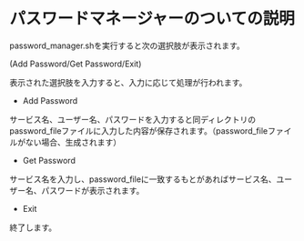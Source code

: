 # パスワードマネージャーのついての説明
password_manager.shを実行すると次の選択肢が表示されます。

(Add Password/Get Password/Exit)

表示された選択肢を入力すると、入力に応じて処理が行われます。

- Add Password

サービス名、ユーザー名、パスワードを入力すると同ディレクトリのpassword_fileファイルに入力した内容が保存されます。（password_fileファイルがない場合、生成されます）
- Get Password

サービス名を入力し、password_fileに一致するもとがあればサービス名、ユーザー名、パスワードが表示されます。
- Exit

終了します。
